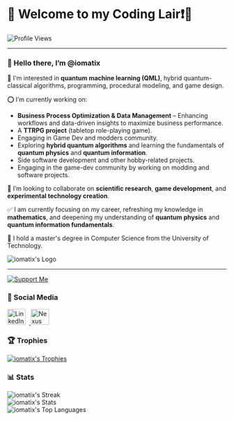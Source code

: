 # 🌟 Welcome to my Coding Lair❗️🐉  

![Profile Views](https://komarev.com/ghpvc/?username=iomatix&label=Profile%20views&color=0e75b6&style=flat)  

---

### 👋 Hello there, I’m @iomatix  

👀 I'm interested in **quantum machine learning (QML)**, hybrid quantum-classical algorithms, programming, procedural modeling, and game design.  

⭕ I’m currently working on:  
- **Business Process Optimization & Data Management** – Enhancing workflows and data-driven insights to maximize business performance.  
- A **TTRPG project** (tabletop role-playing game).  
- Engaging in Game Dev and modders community.  
- Exploring **hybrid quantum algorithms** and learning the fundamentals of **quantum physics** and **quantum information**.  
- Side software development and other hobby-related projects.  
- Engaging in the game-dev community by working on modding and software projects.  

💞 I’m looking to collaborate on **scientific research**, **game development**, and **experimental technology creation**.  

✅ I am currently focusing on my career, refreshing my knowledge in **mathematics**, and deepening my understanding of **quantum physics** and **quantum information fundamentals**.

📢 I hold a master's degree in Computer Science from the University of Technology.  

![iomatix's Logo](https://avatars.githubusercontent.com/u/13110161?v=4?s=400)  

---  

[![Support Me](https://community-assets.home-assistant.io/original/3X/6/f/6f894ce95d116b1dc5a7b9026d0cfd3123fa47e1.png)](https://buymeacoffee.com/iomatix)  


### 📱 Social Media  

<a href="https://www.linkedin.com/in/wypchlak-mateusz/">
  <img src="https://aegis-icons.github.io/icons/primary/Linkedin.svg" width="42" height="36" style="margin-right: 8px;" alt="LinkedIn">
</a>
<a href="https://next.nexusmods.com/profile/iomatix/mods">
  <img src="https://aegis-icons.github.io/icons/primary/Nexus%20Mods.svg" width="42" height="36" style="margin-right: 8px;" alt="Nexus Mods">
</a>  

### 🏆 Trophies  
[![iomatix's Trophies](https://github-profile-trophy.vercel.app/?username=iomatix&theme=onedark)](https://github.com/iomatix)  

### 📊 Stats  
![iomatix's Streak](https://github-readme-streak-stats.herokuapp.com/?user=iomatix&theme=onedark&hide_border=true)  
![iomatix's Stats](https://github-readme-stats.vercel.app/api?username=iomatix&theme=onedark&show_icons=true&hide_border=true&count_private=true)  
![iomatix's Top Languages](https://github-readme-stats.vercel.app/api/top-langs/?username=iomatix&theme=onedark&show_icons=true&hide_border=true&layout=compact)  
